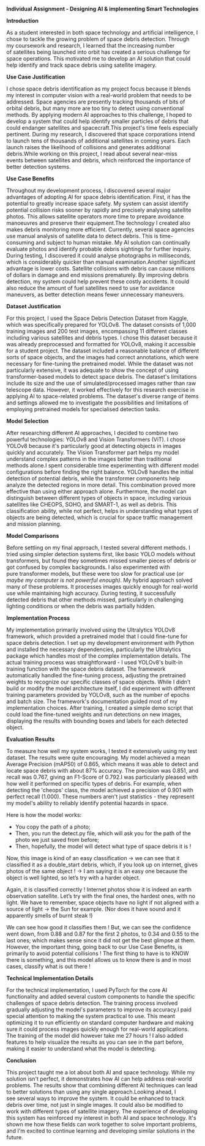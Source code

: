 **Individual Assignment \- Designing AI & implementing Smart Technologies**

**Introduction**

As a student interested in both space technology and artificial intelligence, I chose to tackle the growing problem of space debris detection. Through my coursework and research, I learned that the increasing number of satellites being launched into orbit has created a serious challenge for space operations. This motivated me to develop an AI solution that could help identify and track space debris using satellite imagery.

**Use Case Justification**

I chose space debris identification as my project focus because it blends my interest in computer vision with a real-world problem that needs to be addressed. Space agencies are presently tracking thousands of bits of orbital debris, but many more are too tiny to detect using conventional methods. By applying modern AI approaches to this challenge, I hoped to develop a system that could help identify smaller particles of debris that could endanger satellites and spacecraft.This project's time feels especially pertinent. During my research, I discovered that space corporations intend to launch tens of thousands of additional satellites in coming years. Each launch raises the likelihood of collisions and generates additional debris.While working on this project, I read about several near-miss events between satellites and debris, which reinforced the importance of better detection systems.

**Use Case Benefits**

Throughout my development process, I discovered several major advantages of adopting AI for space debris identification. First, it has the potential to greatly increase space safety. My system can assist identify potential collision risks sooner by rapidly and precisely analysing satellite photos. This allows satellite operators more time to prepare avoidance manoeuvres and preserve their equipment.The technology I created also makes debris monitoring more efficient. Currently, several space agencies use manual analysis of satellite data to detect debris. This is time-consuming and subject to human mistake. My AI solution can continually evaluate photos and identify probable debris sightings for further inquiry. During testing, I discovered it could analyse photographs in milliseconds, which is considerably quicker than manual examination.Another significant advantage is lower costs. Satellite collisions with debris can cause millions of dollars in damage and end missions prematurely. By improving debris detection, my system could help prevent these costly accidents. It could also reduce the amount of fuel satellites need to use for avoidance maneuvers, as better detection means fewer unnecessary maneuvers.

**Dataset Justification**

For this project, I used the Space Debris Detection Dataset from Kaggle, which was specifically prepared for YOLOv8. The dataset consists of 1,000 training images and 200 test images, encompassing 11 different classes including various satellites and debris types. I chose this dataset because it was already preprocessed and formatted for YOLOv8, making it accessible for a student project. The dataset included a reasonable balance of different sorts of space objects, and the images had correct annotations, which were necessary for fine-tuning the pretrained model. While the dataset was not particularly extensive, it was adequate to show the concept of using transformer-based models to detect space debris. The dataset's limitations include its size and the use of simulated/processed images rather than raw telescope data. However, it worked effectively for this research exercise in applying AI to space-related problems. The dataset's diverse range of items and settings allowed me to investigate the possibilities and limitations of employing pretrained models for specialised detection tasks.

**Model Selection**

After researching different AI approaches, I decided to combine two powerful technologies: YOLOv8 and Vision Transformers (ViT). I chose YOLOv8 because it's particularly good at detecting objects in images quickly and accurately. The Vision Transformer part helps my model understand complex patterns in the images better than traditional methods alone.I spent considerable time experimenting with different model configurations before finding the right balance. YOLOv8 handles the initial detection of potential debris, while the transformer components help analyze the detected regions in more detail. This combination proved more effective than using either approach alone. Furthermore, the model can distinguish between different types of objects in space, including various satellites like CHEOPS, SOHO, and SMART-1, as well as debris. This classification ability, while not perfect, helps in understanding what types of objects are being detected, which is crucial for space traffic management and mission planning.

**Model Comparisons**

Before settling on my final approach, I tested several different methods. I tried using simpler detection systems first, like basic YOLO models without transformers, but found they sometimes missed smaller pieces of debris or got confused by complex backgrounds. I also experimented with pure transformer models, but these were too slow for practical use (*or maybe my computer is not powerful enough)*. My hybrid approach solved many of these problems. It processes images quickly enough for real-world use while maintaining high accuracy. During testing, it successfully detected debris that other methods missed, particularly in challenging lighting conditions or when the debris was partially hidden.

**Implementation Process**

My implementation primarily involved using the Ultralytics YOLOv8 framework, which provided a pretrained model that I could fine-tune for space debris detection. I set up my development environment with Python and installed the necessary dependencies, particularly the Ultralytics package which handles most of the complex implementation details. The actual training process was straightforward \- I used YOLOv8's built-in training function with the space debris dataset. The framework automatically handled the fine-tuning process, adjusting the pretrained weights to recognize our specific classes of space objects. While I didn't build or modify the model architecture itself, I did experiment with different training parameters provided by YOLOv8, such as the number of epochs and batch size. The framework's documentation guided most of my implementation choices. After training, I created a simple demo script that could load the fine-tuned weights and run detections on new images, displaying the results with bounding boxes and labels for each detected object.

**Evaluation Results**

To measure how well my system works, I tested it extensively using my test dataset. The results were quite encouraging. My model achieved a mean Average Precision (mAP50) of 0.865, which means it was able to detect and locate space debris with about 87% accuracy. The precision was 0.851, and recall was 0.767, giving an F1-Score of 0.792.I was particularly pleased with how well it performed on specific types of debris. For example, when detecting the 'cheops' class, the model achieved a precision of 0.901 with perfect recall (1.000). These numbers aren't just statistics \- they represent my model's ability to reliably identify potential hazards in space.

Here is how the model works:

-  You copy the path of a photo;  
- Then, you run the detect.py file, which will ask you for the path of the photo we just saved from before;  
- Then, hopefully, the model will detect what type of space debris it is \! 

Now, this image is kind of an easy classification \-\> we can see that it classified it as a double\_start debris, which, if you look up on internet, gives photos of the same object \! \-\>  I am saying it is an easy one because the object is well lighted, so let’s try with a harder object. 

Again, it is classified correctly \! Internet photos show it is indeed an earth observation satellite. Let’s try with the final ones, the hardest ones, with no light. We have to remember, space objects have no light if not aligned with a source of light \-\> the Sun for example. (Nor does it have sound and it apparently smells of burnt steak \!)


We can see how good it classifies them \! But, we can see the confidence went down, from 0.88 and 0.87 for the first 2 photos, to 0.34 and 0.55 to the last ones; which makes sense since it did not get the best glimpse at them. However,  the important thing, going back to our Use Case Benefits, is primarily to avoid potential collisions \! The first thing to have is to KNOW there is something, and this model allows us to know there is and in most cases, classify what is out there \!

**Technical Implementation Details**

For the technical implementation, I used PyTorch for the core AI functionality and added several custom components to handle the specific challenges of space debris detection. The training process involved gradually adjusting the model's parameters to improve its accuracy.I paid special attention to making the system practical to use. This meant optimizing it to run efficiently on standard computer hardware and making sure it could process images quickly enough for real-world applications. The training of the model did however take me 27 hours \! I also added features to help visualize the results as you can see in the part before, making it easier to understand what the model is detecting.

**Conclusion**

This project taught me a lot about both AI and space technology. While my solution isn't perfect, it demonstrates how AI can help address real-world problems. The results show that combining different AI techniques can lead to better solutions than using any single approach.Looking ahead, I see several ways to improve the system. It could be enhanced to track debris over time, not just in single images. It could also be modified to work with different types of satellite imagery. The experience of developing this system has reinforced my interest in both AI and space technology. It's shown me how these fields can work together to solve important problems, and I'm excited to continue learning and developing similar solutions in the future.  
